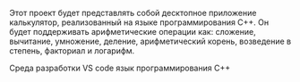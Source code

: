 Этот проект будет представлять собой десктопное приложение калькулятор, реализованный на языке программирования C++. Он будет поддерживать арифметические операции как: сложение, вычитание, умножение, деление, арифметический корень, возведение в степень, факториал и логарифм.

Среда разработки VS code
язык программирования C++
